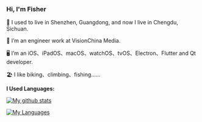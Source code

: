 ### Hi, I'm Fisher

📍 I used to live in Shenzhen, Guangdong, and now I live in Chengdu, Sichuan.

🏢 I’m an engineer work at VisionChina Media.

🖥 I’m an iOS、iPadOS、macOS、watchOS、tvOS、Electron、Flutter and Qt developer.

🏖 	 I like biking、climbing、fishing......


**I Used Languages:**

[![My github stats](https://github-readme-stats.vercel.app/api?username=liyu158163&count_private=true&show_icons=true&theme=buefy&hide=contribs,prs,issues)](https://github.com/liyu158163) 

[![My Languages](https://github-readme-stats.vercel.app/api/top-langs/?username=liyu158163&layout=compact&langs_count=8&theme=buefy)](https://github.com/liyu158163)
